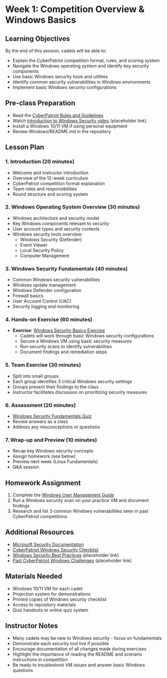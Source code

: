 # Week 1: Competition Overview & Windows Basics

## Learning Objectives
By the end of this session, cadets will be able to:
- Explain the CyberPatriot competition format, rules, and scoring system
- Navigate the Windows operating system and identify key security components
- Use basic Windows security tools and utilities
- Identify common security vulnerabilities in Windows environments
- Implement basic Windows security configurations

## Pre-class Preparation
- Read the [CyberPatriot Rules and Guidelines](https://www.uscyberpatriot.org/competition/rules-book)
- Watch [Introduction to Windows Security video](https://www.youtube.com/watch?v=example) (placeholder link)
- Install a Windows 10/11 VM if using personal equipment
- Review Windows/README.md in the repository

## Lesson Plan

### 1. Introduction (20 minutes)
- Welcome and instructor introduction
- Overview of the 12-week curriculum
- CyberPatriot competition format explanation
- Team roles and responsibilities
- Round structure and scoring system

### 2. Windows Operating System Overview (30 minutes)
- Windows architecture and security model
- Key Windows components relevant to security
- User account types and security contexts
- Windows security tools overview:
  - Windows Security (Defender)
  - Event Viewer
  - Local Security Policy
  - Computer Management

### 3. Windows Security Fundamentals (40 minutes)
- Common Windows security vulnerabilities
- Windows update management
- Windows Defender configuration
- Firewall basics
- User Account Control (UAC)
- Security logging and monitoring

### 4. Hands-on Exercise (60 minutes)
- **Exercise**: [Windows Security Basics Exercise](../../Windows/Exercises/Windows_Security_Basics_Exercise.md)
  - Cadets will work through basic Windows security configurations
  - Secure a Windows VM using basic security measures
  - Run security scans to identify vulnerabilities
  - Document findings and remediation steps

### 5. Team Exercise (30 minutes)
- Split into small groups
- Each group identifies 3 critical Windows security settings
- Groups present their findings to the class
- Instructor facilitates discussion on prioritizing security measures

### 6. Assessment (20 minutes)
- [Windows Security Fundamentals Quiz](../../Windows/Quizzes/Quiz-Files/Windows_Security_Fundamentals_Quiz.md)
- Review answers as a class
- Address any misconceptions or questions

### 7. Wrap-up and Preview (10 minutes)
- Recap key Windows security concepts
- Assign homework (see below)
- Preview next week (Linux Fundamentals)
- Q&A session

## Homework Assignment
1. Complete the [Windows User Management Guide](../../Windows/Guides/Basic/Windows_User_Management.md)
2. Run a Windows security scan on your practice VM and document findings
3. Research and list 3 common Windows vulnerabilities seen in past CyberPatriot competitions

## Additional Resources
- [Microsoft Security Documentation](https://docs.microsoft.com/en-us/security/)
- [CyberPatriot Windows Security Checklist](../../Checklists/Windows/Windows_Security_Checklist.md)
- [Windows Security Best Practices](https://example.com/windows-security) (placeholder link)
- [Past CyberPatriot Windows Challenges](https://example.com/past-challenges) (placeholder link)

## Materials Needed
- Windows 10/11 VM for each cadet
- Projection system for demonstrations
- Printed copies of Windows security checklist
- Access to repository materials
- Quiz handouts or online quiz system

## Instructor Notes
- Many cadets may be new to Windows security - focus on fundamentals
- Demonstrate each security tool live if possible
- Encourage documentation of all changes made during exercises
- Highlight the importance of reading the README and scenario instructions in competition
- Be ready to troubleshoot VM issues and answer basic Windows questions
